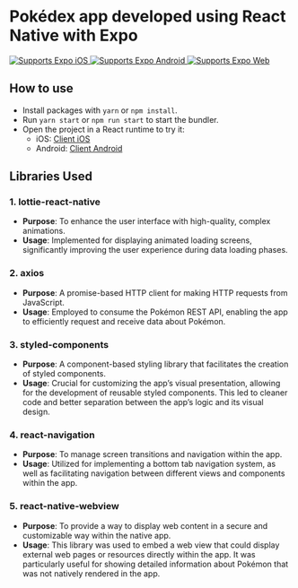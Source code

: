 # Pokédex app developed using React Native with Expo

<p>
  <!-- iOS -->
  <a href="https://itunes.apple.com/app/apple-store/id982107779">
    <img alt="Supports Expo iOS" longdesc="Supports Expo iOS" src="https://img.shields.io/badge/iOS-4630EB.svg?style=flat-square&logo=APPLE&labelColor=999999&logoColor=fff" />
  </a>
  <!-- Android -->
  <a href="https://play.google.com/store/apps/details?id=host.exp.exponent&referrer=blankexample">
    <img alt="Supports Expo Android" longdesc="Supports Expo Android" src="https://img.shields.io/badge/Android-4630EB.svg?style=flat-square&logo=ANDROID&labelColor=A4C639&logoColor=fff" />
  </a>
  <!-- Web -->
  <a href="https://docs.expo.dev/workflow/web/">
    <img alt="Supports Expo Web" longdesc="Supports Expo Web" src="https://img.shields.io/badge/web-4630EB.svg?style=flat-square&logo=GOOGLE-CHROME&labelColor=4285F4&logoColor=fff" />
  </a>
</p>

## How to use

- Install packages with `yarn` or `npm install`.
- Run `yarn start` or `npm run start` to start the bundler.
- Open the project in a React runtime to try it:
  - iOS: [Client iOS](https://itunes.apple.com/app/apple-store/id982107779)
  - Android: [Client Android](https://play.google.com/store/apps/details?id=host.exp.exponent&referrer=blankexample)

## Libraries Used

### 1. **lottie-react-native**
- **Purpose**: To enhance the user interface with high-quality, complex animations.
- **Usage**: Implemented for displaying animated loading screens, significantly improving the user experience during data loading phases.

### 2. **axios**
- **Purpose**: A promise-based HTTP client for making HTTP requests from JavaScript.
- **Usage**: Employed to consume the Pokémon REST API, enabling the app to efficiently request and receive data about Pokémon.

### 3. **styled-components**
- **Purpose**: A component-based styling library that facilitates the creation of styled components.
- **Usage**: Crucial for customizing the app’s visual presentation, allowing for the development of reusable styled components. This led to cleaner code and better separation between the app’s logic and its visual design.

### 4. **react-navigation**
- **Purpose**: To manage screen transitions and navigation within the app.
- **Usage**: Utilized for implementing a bottom tab navigation system, as well as facilitating navigation between different views and components within the app.

### 5. **react-native-webview**
- **Purpose**: To provide a way to display web content in a secure and customizable way within the native app.
- **Usage**: This library was used to embed a web view that could display external web pages or resources directly within the app. It was particularly useful for showing detailed information about Pokémon that was not natively rendered in the app.
